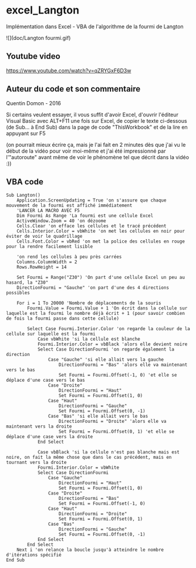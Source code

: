 # excel_Langton
Implémentation dans Excel - VBA de l'algorithme de la fourmi de Langton  

![](doc/Langton fourmi.gif)

## Youtube video
https://www.youtube.com/watch?v=qZRYGxF6D3w

## Auteur du code et son commentaire
Quentin Domon - 2016

Si certains veulent essayer, il vous suffit d'avoir Excel, d'ouvrir l'éditeur Visual Basic 
avec ALT+F11 une fois sur Excel, de copier le texte ci-dessous (de Sub... à End Sub) 
dans la page de code "ThisWorkbook" et de la lire en appuyant sur F5

(on pourrait mieux écrire ça, mais je l'ai fait en 2 minutes dès que j'ai vu le début de la 
vidéo pour voir moi-même et j'ai été impressionné par l'"autoroute" avant même de voir le 
phénomène tel que décrit dans la vidéo :))

## VBA code
```
Sub Langton()
    Application.ScreenUpdating = True 'on s'assure que chaque mouvement de la fourmi est affiché immédiatement
    'LANCER LA MACRO AVEC F5
    Dim Fourmi As Range 'La fourmi est une cellule Excel
    ActiveWindow.Zoom = 40 'on dézoome
    Cells.Clear 'on efface les cellules et le tracé précédent
    Cells.Interior.Color = vbWhite 'on met les cellules en noir pour éviter de voir le quadrillage
    Cells.Font.Color = vbRed 'on met la police des cellules en rouge pour la rendre facilement lisible
    
    'on rend les cellules à peu près carrées
    Columns.ColumnWidth = 2
    Rows.RowHeight = 14
    
    Set Fourmi = Range("Z30") 'On part d'une cellule Excel un peu au hasard, la "Z30"
    DirectionFourmi = "Gauche" 'on part d'une des 4 directions possibles
    
    For i = 1 To 20000 'Nombre de déplacements de la souris
        Fourmi.Value = Fourmi.Value + 1 'On écrit dans la cellule sur laquelle est la fourmi le nombre déjà écrit + 1 (pour savoir combien de fois la fourmi passe dans cette cellule)
    
        Select Case Fourmi.Interior.Color 'on regarde la couleur de la cellule sur laquelle est la fourmi
            Case vbWhite 'si la cellule est blanche
            Fourmi.Interior.Color = vbBlack 'alors elle devient noire
            Select Case DirectionFourmi 'on regarde également la direction
                Case "Gauche" 'si elle allait vers la gauche
                    DirectionFourmi = "Bas" 'alors elle va maintenant vers le bas
                    Set Fourmi = Fourmi.Offset(-1, 0) 'et elle se déplace d'une case vers le bas
                Case "Droite"
                    DirectionFourmi = "Haut"
                    Set Fourmi = Fourmi.Offset(1, 0)
                Case "Haut"
                    DirectionFourmi = "Gauche"
                    Set Fourmi = Fourmi.Offset(0, -1)
                Case "Bas" 'si elle allait vers le bas
                    DirectionFourmi = "Droite" 'alors elle va maintenant vers la droite
                    Set Fourmi = Fourmi.Offset(0, 1) 'et elle se déplace d'une case vers la droite
            End Select
    
            Case vbBlack 'si la cellule n'est pas blanche mais est noire, on fait la même chose que dans le cas précédent, mais en tournant vers la droite
            Fourmi.Interior.Color = vbWhite
            Select Case DirectionFourmi
                Case "Gauche"
                    DirectionFourmi = "Haut"
                    Set Fourmi = Fourmi.Offset(1, 0)
                Case "Droite"
                    DirectionFourmi = "Bas"
                    Set Fourmi = Fourmi.Offset(-1, 0)
                Case "Haut"
                    DirectionFourmi = "Droite"
                    Set Fourmi = Fourmi.Offset(0, 1)
                Case "Bas"
                    DirectionFourmi = "Gauche"
                    Set Fourmi = Fourmi.Offset(0, -1)
            End Select
        End Select
    Next i 'on relance la boucle jusqu'à atteindre le nombre d'itérations spécifié
End Sub
```
